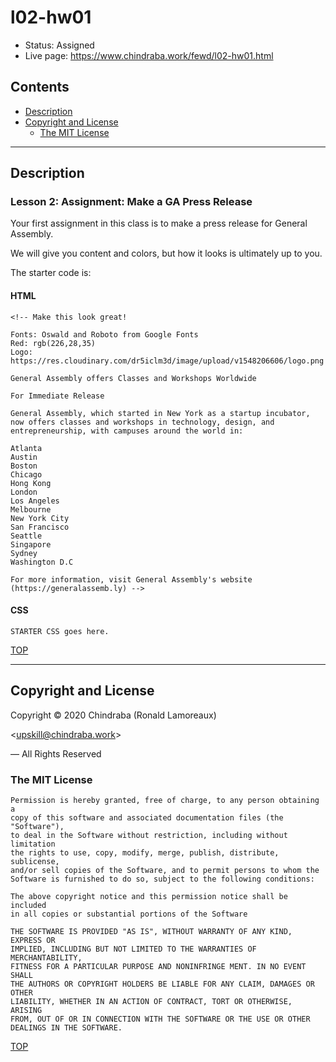 # l02-hw01

-  Status: Assigned
-  Live page: <https://www.chindraba.work/fewd/l02-hw01.html>

## Contents

-  [Description](#description)
-  [Copyright and License](#copyright-and-license)
   -  [The MIT License](#the-mit-license)

---
## Description

### Lesson 2: Assignment: Make a GA Press Release

Your first assignment in this class is to make a press release for General
Assembly.

We will give you content and colors, but how it looks is ultimately up to you.

The starter code is:

#### HTML

    <!-- Make this look great!

    Fonts: Oswald and Roboto from Google Fonts
    Red: rgb(226,28,35)
    Logo: https://res.cloudinary.com/dr5iclm3d/image/upload/v1548206606/logo.png

    General Assembly offers Classes and Workshops Worldwide

    For Immediate Release

    General Assembly, which started in New York as a startup incubator, now offers classes and workshops in technology, design, and entrepreneurship, with campuses around the world in:

    Atlanta
    Austin
    Boston
    Chicago
    Hong Kong
    London
    Los Angeles
    Melbourne
    New York City
    San Francisco
    Seattle
    Singapore
    Sydney
    Washington D.C

    For more information, visit General Assembly's website (https://generalassemb.ly) -->

#### CSS

    STARTER CSS goes here.

[TOP](#contents)

---
## Copyright and License

Copyright © 2020  Chindraba (Ronald Lamoreaux)

<[upskill@chindraba.work](mailto:upskill@chindraba.work?subject='l02-hw01')>

— All Rights Reserved

### The MIT License
    
    Permission is hereby granted, free of charge, to any person obtaining a
    copy of this software and associated documentation files (the "Software"),
    to deal in the Software without restriction, including without limitation
    the rights to use, copy, modify, merge, publish, distribute, sublicense,
    and/or sell copies of the Software, and to permit persons to whom the
    Software is furnished to do so, subject to the following conditions:

    The above copyright notice and this permission notice shall be included
    in all copies or substantial portions of the Software

    THE SOFTWARE IS PROVIDED "AS IS", WITHOUT WARRANTY OF ANY KIND, EXPRESS OR
    IMPLIED, INCLUDING BUT NOT LIMITED TO THE WARRANTIES OF MERCHANTABILITY,
    FITNESS FOR A PARTICULAR PURPOSE AND NONINFRINGE MENT. IN NO EVENT SHALL
    THE AUTHORS OR COPYRIGHT HOLDERS BE LIABLE FOR ANY CLAIM, DAMAGES OR OTHER
    LIABILITY, WHETHER IN AN ACTION OF CONTRACT, TORT OR OTHERWISE, ARISING
    FROM, OUT OF OR IN CONNECTION WITH THE SOFTWARE OR THE USE OR OTHER
    DEALINGS IN THE SOFTWARE.

[TOP](#contents)
